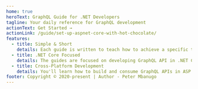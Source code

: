 ```yaml
---
home: true
heroText: GraphQL Guide for .NET Developers
tagline: Your daily reference for GraphQL development
actionText: Get Started →
actionLink: /guide/set-up-aspnet-core-with-hot-chocolate/
features:
  - title: Simple & Short
    details: Each guide is written to teach how to achieve a specific task.
  - title: .NET Core Focused
    details: The guides are focused on developing GraphQL API in .NET Core and C#.
  - title: Cross-Platform Development
    details: You'll learn how to build and consume GraphQL APIs in ASP.NET Core, Xamarin, Blazor, etc.
footer: Copyright © 2020-present | Author - Peter Mbanugo
---
```

